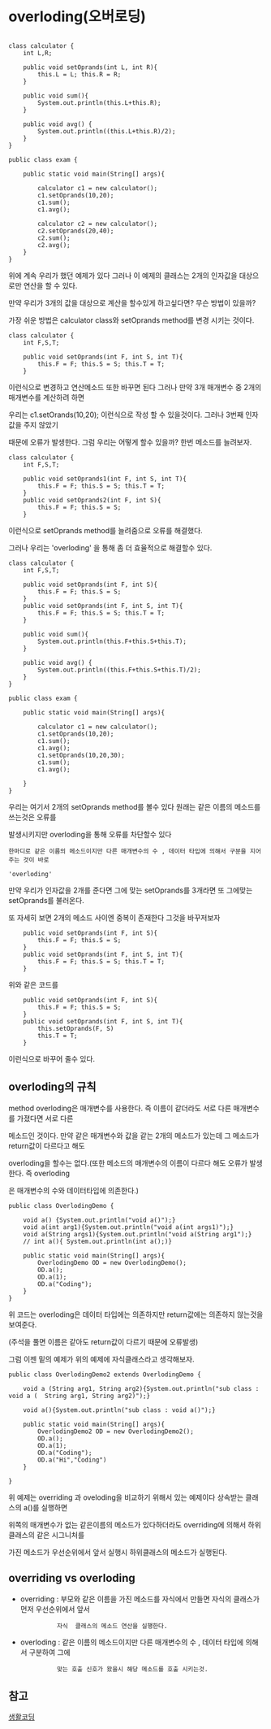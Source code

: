 # overloding(오버로딩)

```

class calculator {
	int L,R;

	public void setOprands(int L, int R){
		this.L = L; this.R = R;
	}

	public void sum(){
		System.out.println(this.L+this.R);
	}

	public void avg() {
		System.out.println((this.L+this.R)/2);
	}
}

public class exam {
	
	public static void main(String[] args){

		calculator c1 = new calculator();
		c1.setOprands(10,20);
		c1.sum();
		c1.avg();

		calculator c2 = new calculator();
		c2.setOprands(20,40);
		c2.sum();
		c2.avg();
	}
}
```

위에 계속 우리가 했던 예제가 있다 그러나 이 예제의 클래스는 2개의 인자값을 대상으로만 연산을 할 수 있다.

만약 우리가 3개의 값을 대상으로 계산을 할수있게 하고싶다면? 무슨 방법이 있을까?

가장 쉬운 방법은 calculator class와 setOprands method를 변경 시키는 것이다.

```
class calculator {
	int F,S,T;

	public void setOprands(int F, int S, int T){
		this.F = F; this.S = S; this.T = T;
	}
```

이런식으로 변경하고 연산메소드 또한 바꾸면 된다 그러나 만약 3개 매개변수 중 2개의 매개변수를 계산하려 하면 

우리는 c1.setOrands(10,20); 이런식으로 작성 할 수 있을것이다. 그러나 3번째 인자값을 주지 않았기 

때문에 오류가 발생한다. 그럼 우리는 어떻게 할수 있을까? 한번 메소드를 늘려보자.

```
class calculator {
	int F,S,T;

	public void setOprands1(int F, int S, int T){
		this.F = F; this.S = S; this.T = T;
	}
	public void setOprands2(int F, int S){
		this.F = F; this.S = S;
	}
```
이런식으로 setOprands method를 늘려줌으로 오류를 해결했다.

그러나 우리는 'overloding' 을 통해 좀 더 효율적으로 해결할수 있다. 

```
class calculator {
	int F,S,T;

	public void setOprands(int F, int S){
		this.F = F; this.S = S; 
	}
	public void setOprands(int F, int S, int T){
		this.F = F; this.S = S; this.T = T;
	}

	public void sum(){
		System.out.println(this.F+this.S+this.T);
	}

	public void avg() {
		System.out.println((this.F+this.S+this.T)/2);
	}
}

public class exam {
	
	public static void main(String[] args){

		calculator c1 = new calculator();
		c1.setOprands(10,20);
		c1.sum();
		c1.avg();
		c1.setOprands(10,20,30);
		c1.sum();
		c1.avg();

	}
}
```

우리는 여기서 2개의 setOprands method를 볼수 있다 원래는 같은 이름의 메소드를 쓰는것은 오류를 

발생시키지만 overloding을 통해 오류를 차단할수 있다 

```
한마디로 같은 이름의 메소드이지만 다른 매개변수의 수 , 데이터 타입에 의해서 구분을 지어주는 것이 바로 

'overloding'
```

만약 우리가 인자값을 2개를 준다면 그에 맞는 setOprands를 3개라면 또 그에맞는 setOprands를 불러온다.

또 자세히 보면 2개의 메소드 사이엔 중복이 존재한다 그것을 바꾸저보자

```
	public void setOprands(int F, int S){
		this.F = F; this.S = S; 
	}
	public void setOprands(int F, int S, int T){
		this.F = F; this.S = S; this.T = T;
	}
```

위와 같은 코드를

```
	public void setOprands(int F, int S){
		this.F = F; this.S = S; 
	}
	public void setOprands(int F, int S, int T){
		this.setOprands(F, S)
		this.T = T;
	}
```

이런식으로 바꾸어 줄수 있다.

## overloding의 규칙

method overloding은 매개변수를 사용한다. 즉 이름이 같더라도 서로 다른 매개변수를 가졌다면 서로 다른 

메소드인 것이다. 만약 같은 매개변수와 값을 같는 2개의 메소드가 있는데 그 메소드가 return값이 다르다고 해도

overloding을 할수는 없다.(또한 메소드의 매개변수의 이름이 다르다 해도 오류가 발생한다. 즉 overloding 

은 매개변수의 수와 데이터타입에 의존한다.)

```
public class OverlodingDemo {
	
	void a() {System.out.println("void a()");}
	void a(int arg1){System.out.println("void a(int args1)");}
	void a(String args1){System.out.println("void a(String arg1");}
	// int a(){ System.out.println(int a();)}

	public static void main(String[] args){
		OverlodingDemo OD = new OverlodingDemo();
		OD.a();
		OD.a(1);
		OD.a("Coding");
	}
}
```

위 코드는 overloding은 데이터 타입에는 의존하지만 return값에는 의존하지 않는것을 보여준다.

(주석을 풀면 이름은 같아도 return값이 다르기 때문에 오류발생)

그럼 이젠 밑의 예제가 위의 예제에 자식클래스라고 생각해보자.
``` 
public class OverlodingDemo2 extends OverlodingDemo {
	
	void a (String arg1, String arg2){System.out.println("sub class : void a (	String arg1, String arg2)");}

	void a(){System.out.println("sub class : void a()");}

	public static void main(String[] args){
		OverlodingDemo2 OD = new OverlodingDemo2();
		OD.a();
		OD.a(1);
		OD.a("Coding");
		OD.a("Hi","Coding")
	}

}
```
위 예제는 overriding 과 oveloding을 비교하기 위해서 있는 예제이다 상속받는 클래스의 a()를 실행하면 

위쪽의 매개변수가 없는 같은이름의 메소드가 있다하더라도 overriding에 의해서 하위클래스의 같은 시그니처를 

가진 메소드가 우선순위에서 앞서 실행시 하위클래스의 메소드가 실행된다.




## overriding vs overloding

- overriding : 부모와 같은 이름을 가진 메소드를 자식에서 만들면 자식의 클래스가 먼저 우선순위에서 앞서 

				자식 	클래스의 메소드 연산을 실행한다.

- overloding : 같은 이름의 메소드이지만 다른 매개변수의 수 , 데이터 타입에 의해서 구분하여 그에

				맞는 호출 신호가 왔을시 해당 메소드를 호출 시키는것.


## 참고

[생활코딩](https://opentutorials.org/course/1223/6088)






